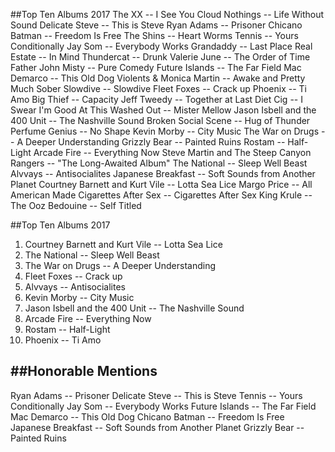 ##Top Ten Albums 2017
The XX -- I See You
Cloud Nothings -- Life Without Sound
Delicate Steve -- This is Steve
Ryan Adams -- Prisoner
Chicano Batman -- Freedom Is Free
The Shins -- Heart Worms
Tennis -- Yours Conditionally
Jay Som -- Everybody Works
Grandaddy -- Last Place
Real Estate -- In Mind
Thundercat -- Drunk
Valerie June -- The Order of Time
Father John Misty -- Pure Comedy
Future Islands -- The Far Field
Mac Demarco -- This Old Dog
Violents & Monica Martin -- Awake and Pretty Much Sober
Slowdive -- Slowdive
Fleet Foxes -- Crack up
Phoenix -- Ti Amo
Big Thief -- Capacity
Jeff Tweedy -- Together at Last
Diet Cig -- I Swear I'm Good At This
Washed Out -- Mister Mellow
Jason Isbell and the 400 Unit -- The Nashville Sound
Broken Social Scene -- Hug of Thunder
Perfume Genius -- No Shape
Kevin Morby -- City Music
The War on Drugs -- A Deeper Understanding
Grizzly Bear -- Painted Ruins
Rostam -- Half-Light
Arcade Fire -- Everything Now
Steve Martin and The Steep Canyon Rangers -- "The Long-Awaited Album"
The National -- Sleep Well Beast
Alvvays -- Antisocialites
Japanese Breakfast -- Soft Sounds from Another Planet
Courtney Barnett and Kurt Vile -- Lotta Sea Lice
Margo Price -- All American Made
Cigarettes After Sex -- Cigarettes After Sex
King Krule -- The Ooz
Bedouine -- Self Titled


##Top Ten Albums 2017
1. Courtney Barnett and Kurt Vile -- Lotta Sea Lice
2. The National -- Sleep Well Beast
3. The War on Drugs -- A Deeper Understanding
4. Fleet Foxes -- Crack up
5. Alvvays -- Antisocialites
6. Kevin Morby -- City Music
7. Jason Isbell and the 400 Unit -- The Nashville Sound
8. Arcade Fire -- Everything Now
9. Rostam -- Half-Light
10. Phoenix -- Ti Amo


##Honorable Mentions
---
Ryan Adams -- Prisoner
Delicate Steve -- This is Steve
Tennis -- Yours Conditionally
Jay Som -- Everybody Works
Future Islands -- The Far Field
Mac Demarco -- This Old Dog
Chicano Batman -- Freedom Is Free
Japanese Breakfast -- Soft Sounds from Another Planet
Grizzly Bear -- Painted Ruins
